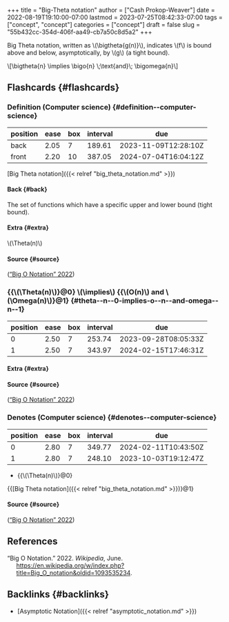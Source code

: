 +++
title = "Big-Theta notation"
author = ["Cash Prokop-Weaver"]
date = 2022-08-19T19:10:00-07:00
lastmod = 2023-07-25T08:42:33-07:00
tags = ["concept", "concept"]
categories = ["concept"]
draft = false
slug = "55b432cc-354d-406f-aa49-cb7a50c8d5a2"
+++

Big Theta notation, written as \\(\bigtheta{g(n)}\\), indicates \\(f\\) is bound above and below, asymptotically, by \\(g\\) (a tight bound).

\\[\bigtheta{n} \implies \bigo{n} \\;\text{and}\\; \bigomega{n}\\]


## Flashcards {#flashcards}


### Definition (Computer science) {#definition--computer-science}

| position | ease | box | interval | due                  |
|----------|------|-----|----------|----------------------|
| back     | 2.05 | 7   | 189.61   | 2023-11-09T12:28:10Z |
| front    | 2.20 | 10  | 387.05   | 2024-07-04T16:04:12Z |

[Big Theta notation]({{< relref "big_theta_notation.md" >}})


#### Back {#back}

The set of functions which have a specific upper and lower bound (tight bound).


#### Extra {#extra}

\\(\Theta(n)\\)


#### Source {#source}

(<a href="#citeproc_bib_item_1">“Big O Notation” 2022</a>)


### {{\\(\Theta(n)\\)}@0} \\(\implies\\) {{\\(O(n)\\) and \\(\Omega(n)\\)}@1} {#theta--n--0-implies-o--n--and-omega--n--1}

| position | ease | box | interval | due                  |
|----------|------|-----|----------|----------------------|
| 0        | 2.50 | 7   | 253.74   | 2023-09-28T08:05:33Z |
| 1        | 2.50 | 7   | 343.97   | 2024-02-15T17:46:31Z |


#### Extra {#extra}


#### Source {#source}

(<a href="#citeproc_bib_item_1">“Big O Notation” 2022</a>)


### Denotes (Computer science) {#denotes--computer-science}

| position | ease | box | interval | due                  |
|----------|------|-----|----------|----------------------|
| 0        | 2.80 | 7   | 349.77   | 2024-02-11T10:43:50Z |
| 1        | 2.80 | 7   | 248.10   | 2023-10-03T19:12:47Z |

-   {{\\(\Theta(n)\\)}@0}

{{[Big Theta notation]({{< relref "big_theta_notation.md" >}})}@1}


#### Source {#source}

(<a href="#citeproc_bib_item_1">“Big O Notation” 2022</a>)

## References

<style>.csl-entry{text-indent: -1.5em; margin-left: 1.5em;}</style><div class="csl-bib-body">
  <div class="csl-entry"><a id="citeproc_bib_item_1"></a>“Big O Notation.” 2022. <i>Wikipedia</i>, June. <a href="https://en.wikipedia.org/w/index.php?title=Big_O_notation&oldid=1093535234">https://en.wikipedia.org/w/index.php?title=Big_O_notation&#38;oldid=1093535234</a>.</div>
</div>


## Backlinks {#backlinks}

-   [Asymptotic Notation]({{< relref "asymptotic_notation.md" >}})
